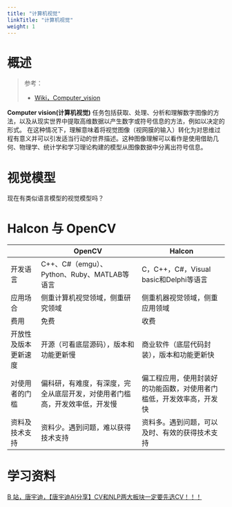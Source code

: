 ```yaml
---
title: "计算机视觉"
linkTitle: "计算机视觉"
weight: 1
---
```


# 概述

> 参考：
> 
> - [Wiki，Computer_vision](https://en.wikipedia.org/wiki/Computer_vision)

**Computer vision(计算机视觉)** 任务包括获取、处理、分析和理解数字图像的方法，以及从现实世界中提取高维数据以产生数字或符号信息的方法，例如以决定的形式。 在这种情况下，理解意味着将视觉图像（视网膜的输入）转化为对思维过程有意义并可以引发适当行动的世界描述。这种图像理解可以看作是使用借助几何、物理学、统计学和学习理论构建的模型从图像数据中分离出符号信息。

# 视觉模型

现在有类似语言模型的视觉模型吗？

# Halcon 与 OpenCV

|                      | OpenCV                                                                     | Halcon                                                               |
| -------------------- | -------------------------------------------------------------------------- | -------------------------------------------------------------------- |
| 开发语言             | C++、C#（emgu）、Python、Ruby、MATLAB等语言                                | C，C++，C#，Visual basic和Delphi等语言                               |
| 应用场合             | 侧重计算机视觉领域，侧重研究领域                                           | 侧重机器视觉领域，侧重应用领域                                       |
| 费用                 | 免费                                                                       | 收费                                                                 |
| 开放性及版本更新速度 | 开源（可看底层源码），版本和功能更新慢                                     | 商业软件（底层代码封装），版本和功能更新快                           |
| 对使用者的门槛       | 偏科研，有难度，有深度，完全从底层开发，对使用者门槛高，开发效率低，开发慢 | 偏工程应用，使用封装好的功能函数，对使用者门槛低，开发效率高，开发快 |
| 资料及技术支持       | 资料少。遇到问题，难以获得技术支持                                         | 资料多。遇到问题，可以及时、有效的获得技术支持                       |

# 学习资料

[B 站，唐宇迪，【唐宇迪AI分享】CV和NLP两大板块一定要先选CV！！！](https://www.bilibili.com/video/BV1is4y1D7oU)
